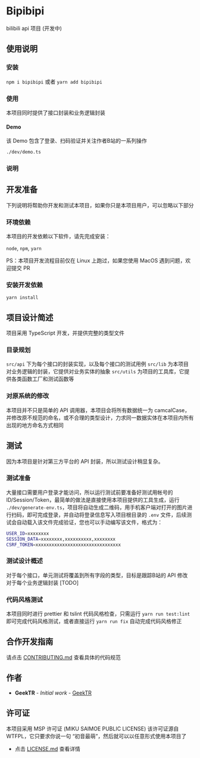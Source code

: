 # Bipibipi

bilibili api 项目 (开发中)

## 使用说明

### 安装

`npm i bipibipi` 或者 `yarn add bipibipi`

### 使用

本项目同时提供了接口封装和业务逻辑封装

#### Demo

该 Demo 包含了登录、扫码验证并关注作者B站的一系列操作

```bash
./dev/demo.ts
```

### 说明

## 开发准备

下列说明将帮助你开发和测试本项目，如果你只是本项目用户，可以忽略以下部分

### 环境依赖

本项目的开发依赖以下软件，请先完成安装：

`node`, `npm`, `yarn`

PS：本项目开发流程目前仅在 Linux 上跑过，如果您使用 MacOS 遇到问题，欢迎提交 PR

### 安装开发依赖

`yarn install`

## 项目设计简述

项目采用 TypeScript 开发，并提供完整的类型文件

### 目录规划

`src/api` 下为每个接口的封装实现，以及每个接口的测试用例
`src/lib` 为本项目对业务逻辑的封装，它提供对业务实体的抽象
`src/utils` 为项目的工具库，它提供各类函数工厂和测试函数等

### 对原系统的修改

本项目并不只是简单的 API 调用器，本项目会将所有数据统一为 camcalCase，并修改原不规范的命名，或不合理的类型设计，力求同一数据实体在本项目内所有出现的地方命名方式相同

## 测试

因为本项目是针对第三方平台的 API 封装，所以测试设计稍显复杂。

### 测试准备

大量接口需要用户登录才能访问，所以运行测试前要准备好测试用帐号的 ID/Session/Token，最简单的做法是直接使用本项目提供的工具生成，运行 `./dev/generate-env.ts`，项目将自动生成二维码，用手机客户端对打开的图片进行扫码，即可完成登录，并自动将登录信息写入项目根目录的 `.env` 文件，后续测试会自动载入该文件完成验证，您也可以手动编写该文件，格式为：

```bash
USER_ID=xxxxxxxx
SESSION_DATA=xxxxxxxx,xxxxxxxxxx,xxxxxxxx
CSRF_TOKEN=xxxxxxxxxxxxxxxxxxxxxxxxxxxxxxxx
```

### 测试设计概述

对于每个接口，单元测试将覆盖到所有字段的类型，目标是跟踪B站的 API 修改
对于每个业务逻辑封装 [TODO]

### 代码风格测试

本项目同时进行 prettier 和 tslint 代码风格检查，只需运行 `yarn run test:lint` 即可完成代码风格测试，或者直接运行 `yarn run fix` 自动完成代码风格修正

## 合作开发指南

请点击 [CONTRIBUTING.md](./.github/CONTRIBUTING.md) 查看具体的代码规范

## 作者

* **GeekTR** - *Initial work* - [GeekTR](https://github.com/geektheripper)

## 许可证

本项目采用 MSP 许可证 (MIKU SAIMOE PUBLIC LICENSE)
该许可证源自 WTFPL，它只要求你说一句 “初音最萌”，然后就可以以任意形式使用本项目了
 - 点击 [LICENSE.md](LICENSE.md) 查看详情
